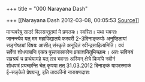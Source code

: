 +++
title = "000 Narayana Dash"

+++
[[Narayana Dash	2012-03-08, 00:05:53 [Source](https://groups.google.com/g/bvparishat/c/hMLhVyxgQ2Y)]]



मान्यवरेषु सादरं विलसन्तुतमां मे प्रणतयः। स्वस्ति। यथा भवन्तः  
जानन्त्येव यत् मम महाविद्यालये फरवरी 2-3दिनाङ्कयोः अनुष्ठितायां  
सङ्गोष्ठ्यां विषयः आसीत् संस्कृते अनूदितं रवीन्द्रसाहित्यमिति। वयं  
सर्वेषां शोधपत्राणि एकत्र पुस्तकाकारेण प्रकाशयितुमिच्छामः। अतः सविनयं  
सप्रश्रयं च प्रार्थयामहे यत् तत्र भवन्तः अस्मिन् क्षेत्रे किमपि नवीनं  
शोधपत्रं प्रयच्छन्ति चेत् कृपया तत् 31.03.2012 दिनाङ्कं यावदस्माकं  
ई-सङ्केते प्रेषयन्तु, इति तावकीनो नारायणदाशः  

